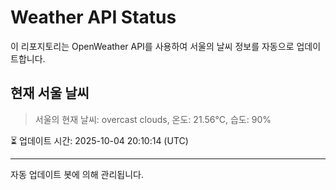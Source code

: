 
# Weather API Status

이 리포지토리는 OpenWeather API를 사용하여 서울의 날씨 정보를 자동으로 업데이트합니다.

## 현재 서울 날씨
> 서울의 현재 날씨: overcast clouds, 온도: 21.56°C, 습도: 90%

⏳ 업데이트 시간: 2025-10-04 20:10:14 (UTC)

---
자동 업데이트 봇에 의해 관리됩니다.
